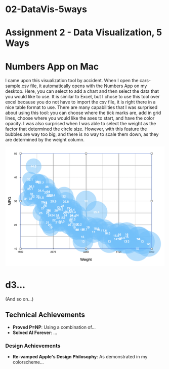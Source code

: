 # 02-DataVis-5ways

Assignment 2 - Data Visualization, 5 Ways  
===

# Numbers App on Mac

I came upon this visualization tool by accident. When I open the cars-sample.csv file, it automatically opens with the Numbers App on my desktop. Here, you can select to add a chart and then select the data that you would like to use. It is similar to Excel, but I chose to use this tool over excel because you do not have to import the csv file, it is right there in a nice table format to use. There are many capabilities that I was surprised about using this tool: you can choose where the tick marks are, add in grid lines, choose where you would like the axes to start, and have the color opacity. I was also surprised when I was able to select the weight as the factor that determined the circle size. However, with this feature the bubbles are way too big, and there is no way to  scale them down, as they are determined by the weight column.

![numbers](img/Numbers.png)

# d3...

(And so on...)


## Technical Achievements
- **Proved P=NP**: Using a combination of...
- **Solved AI Forever**: ...

### Design Achievements
- **Re-vamped Apple's Design Philosophy**: As demonstrated in my colorscheme...
